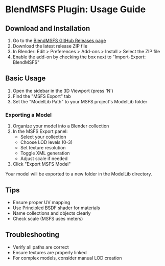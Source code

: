 # BlendMSFS Plugin: Usage Guide

## Download and Installation

1. Go to the [BlendMSFS GitHub Releases page](https://github.com/AussieScorcher/BlendMSFS/releases) 
2. Download the latest release ZIP file
3. In Blender: Edit > Preferences > Add-ons > Install > Select the ZIP file
4. Enable the add-on by checking the box next to "Import-Export: BlendMSFS"

## Basic Usage

1. Open the sidebar in the 3D Viewport (press 'N')
2. Find the "MSFS Export" tab
3. Set the "ModelLib Path" to your MSFS project's ModelLib folder

### Exporting a Model

1. Organize your model into a Blender collection
2. In the MSFS Export panel:
   - Select your collection
   - Choose LOD levels (0-3)
   - Set texture resolution
   - Toggle XML generation
   - Adjust scale if needed
3. Click "Export MSFS Model"

Your model will be exported to a new folder in the ModelLib directory.

## Tips

- Ensure proper UV mapping
- Use Principled BSDF shader for materials
- Name collections and objects clearly
- Check scale (MSFS uses meters)

## Troubleshooting

- Verify all paths are correct
- Ensure textures are properly linked
- For complex models, consider manual LOD creation
